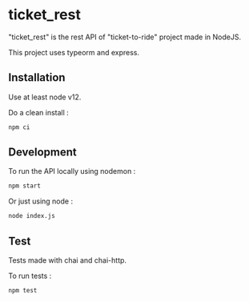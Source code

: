 # ticket_rest

"ticket_rest" is the rest API of "ticket-to-ride" project made in NodeJS.

This project uses typeorm and express.

## Installation

Use at least node v12.

Do a clean install :
```bash
npm ci
```

## Development

To run the API locally using nodemon :
```bash
npm start
```

Or just using node :
```bash
node index.js
```

## Test

Tests made with chai and chai-http.

To run tests :
```bash
npm test
```
